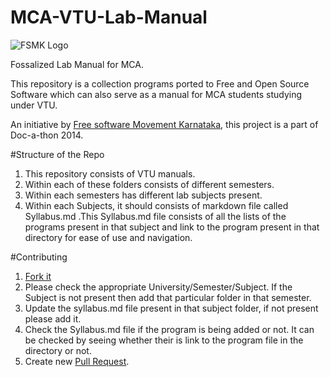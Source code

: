 # MCA-VTU-Lab-Manual

![FSMK Logo](http://upload.wikimedia.org/wikipedia/en/thumb/d/dd/Free_Software_Movement_Logo.png/220px-Free_Software_Movement_Logo.png)

Fossalized Lab Manual for MCA.

This repository is a collection programs ported to Free and Open Source Software which can also serve as a manual for MCA students studying under VTU.

An initiative by [Free software Movement Karnataka](http://fsmk.org/), this project is a part of Doc-a-thon 2014.

#Structure of the Repo

1. This repository consists of VTU manuals.
2. Within each of these folders consists of different semesters.
3. Within each semesters has different lab subjects present.
4. Within each Subjects, it should consists of markdown file called Syllabus.md .This Syllabus.md file consists of all the lists of the programs present in that subject and link to the program present in that directory for ease of use and navigation. 

#Contributing

1. [Fork it](https://github.com/fsmk/MCA-VTU-Lab-Manual)
2. Please check the appropriate University/Semester/Subject.
  If the Subject is not present then add that particular folder in that semester.
3. Update the syllabus.md file present in that subject folder, if not present please add it.
4. Check the Syllabus.md file if the program is being added or not. It can be checked by seeing whether their is link to the program file in the directory or not.
5. Create new [Pull Request](https://help.github.com/articles/using-pull-requests).

